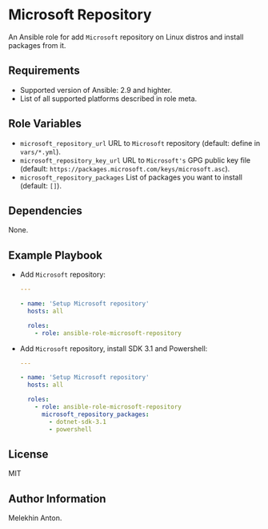 Microsoft Repository
====================

An Ansible role for add `Microsoft` repository on Linux distros and install packages from it.

Requirements
------------

- Supported version of Ansible: 2.9 and highter.
- List of all supported platforms described in role meta.

Role Variables
--------------

- `microsoft_repository_url` URL to `Microsoft` repository (default: define in `vars/*.yml`).
- `microsoft_repository_key_url` URL to `Microsoft's` GPG public key file (default: `https://packages.microsoft.com/keys/microsoft.asc`).
- `microsoft_repository_packages` List of packages you want to install (default: `[]`).

Dependencies
------------

None.

Example Playbook
----------------

- Add `Microsoft` repository:

  ```yaml
  ---

  - name: 'Setup Microsoft repository'
    hosts: all

    roles:
      - role: ansible-role-microsoft-repository
  ```

- Add `Microsoft` repository, install SDK 3.1 and Powershell:

  ```yaml
  ---

  - name: 'Setup Microsoft repository'
    hosts: all

    roles:
      - role: ansible-role-microsoft-repository
        microsoft_repository_packages:
          - dotnet-sdk-3.1
          - powershell
  ```

License
-------

MIT

Author Information
------------------

Melekhin Anton.
